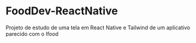 # FoodDev-ReactNative

Projeto de estudo de uma tela em React Native e Tailwind de um aplicativo parecido com o Ifood
